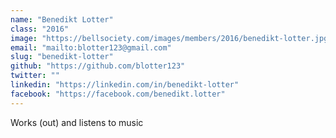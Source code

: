 ```yaml
---
name: "Benedikt Lotter"
class: "2016"
image: "https://bellsociety.com/images/members/2016/benedikt-lotter.jpg"
email: "mailto:blotter123@gmail.com"
slug: "benedikt-lotter"
github: "https://github.com/blotter123"
twitter: ""
linkedin: "https://linkedin.com/in/benedikt-lotter"
facebook: "https://facebook.com/benedikt.lotter"
---
```

Works (out) and listens to music